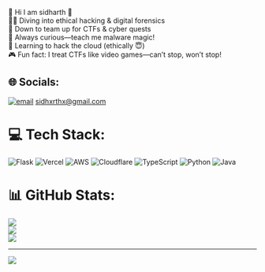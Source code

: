 🤝 Hi I am sidharth 🤝<br/>
🕵️‍♂️ Diving into ethical hacking & digital forensics<br/>
🤖 Down to team up for CTFs & cyber quests<br/>
🧠 Always curious—teach me malware magic!<br/>
🚀 Learning to hack the cloud (ethically 😇)<br/>
🎮 Fun fact: I treat CTFs like video games—can’t stop, won’t stop!<br/>



## 🌐 Socials:
[![email](https://img.shields.io/badge/Email-D14836?logo=gmail&logoColor=white)](mailto:sidhxrthx@gmail.com) sidhxrthx@gmail.com<br/>

# 💻 Tech Stack:
![Flask](https://img.shields.io/badge/flask-%23000.svg?style=for-the-badge&logo=flask&logoColor=white) ![Vercel](https://img.shields.io/badge/vercel-%23000000.svg?style=for-the-badge&logo=vercel&logoColor=white) ![AWS](https://img.shields.io/badge/AWS-%23FF9900.svg?style=for-the-badge&logo=amazon-aws&logoColor=white) ![Cloudflare](https://img.shields.io/badge/Cloudflare-F38020?style=for-the-badge&logo=Cloudflare&logoColor=white) ![TypeScript](https://img.shields.io/badge/typescript-%23007ACC.svg?style=for-the-badge&logo=typescript&logoColor=white) ![Python](https://img.shields.io/badge/python-3670A0?style=for-the-badge&logo=python&logoColor=ffdd54) ![Java](https://img.shields.io/badge/java-%23ED8B00.svg?style=for-the-badge&logo=openjdk&logoColor=white)
# 📊 GitHub Stats:
![](https://github-readme-stats.vercel.app/api?username=sidxhrth&theme=merko&hide_border=false&include_all_commits=false&count_private=false)<br/>
![](https://nirzak-streak-stats.vercel.app/?user=sidxhrth&theme=merko&hide_border=false)<br/>
![](https://github-readme-stats.vercel.app/api/top-langs/?username=sidxhrth&theme=merko&hide_border=false&include_all_commits=false&count_private=false&layout=compact)

---
[![](https://visitcount.itsvg.in/api?id=sidxhrth&icon=0&color=0)](https://visitcount.itsvg.in)

<!-- Proudly created with GPRM ( https://gprm.itsvg.in ) -->
